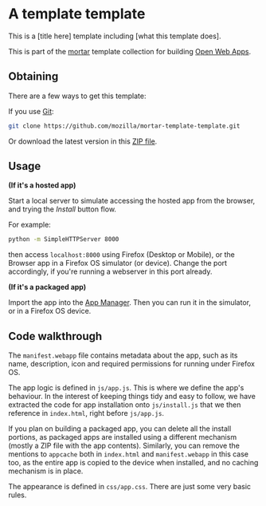 # A template template

This is a [title here] template including [what this template does].

This is part of the [mortar](https://github.com/mozilla/mortar/) template collection for building [Open Web Apps](https://developer.mozilla.org/en-US/Apps).

## Obtaining

There are a few ways to get this template:

If you use [Git](http://www.git-scm.com/):

````bash
git clone https://github.com/mozilla/mortar-template-template.git
````

Or download the latest version in this [ZIP file](https://github.com/mozilla/mortar-template-template/archive/master.zip).


## Usage

**(If it's a hosted app)**

Start a local server to simulate accessing the hosted app from the browser, and trying the *Install* button flow.

For example:

````bash
python -m SimpleHTTPServer 8000
````

then access `localhost:8000` using Firefox (Desktop or Mobile), or the Browser app in a Firefox OS simulator (or device). Change the port accordingly, if you're running a webserver in this port already.

**(If it's a packaged app)**

Import the app into the [App Manager](https://developer.mozilla.org/en-US/Firefox_OS/Using_the_App_Manager). Then you can run it in the simulator, or in a Firefox OS device.

## Code walkthrough

The `manifest.webapp` file contains metadata about the app, such as its name, description, icon and required permissions for running under Firefox OS.

The app logic is defined in `js/app.js`. This is where we define the app's behaviour. In the interest of keeping things tidy and easy to follow, we have extracted the code for app installation onto `js/install.js` that we then reference in `index.html`, right before `js/app.js`.

If you plan on building a packaged app, you can delete all the install portions, as packaged apps are installed using a different mechanism (mostly a ZIP file with the app contents). Similarly, you can remove the mentions to `appcache` both in `index.html` and `manifest.webapp` in this case too, as the entire app is copied to the device when installed, and no caching mechanism is in place.

The appearance is defined in `css/app.css`. There are just some very basic rules.
